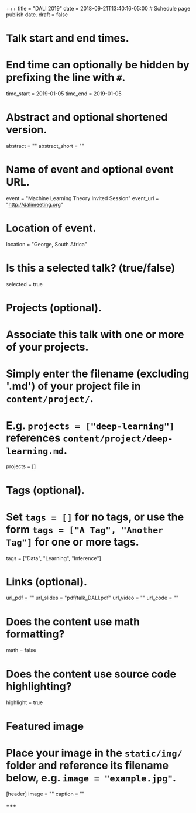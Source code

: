 +++
title = "DALI 2019"
date = 2018-09-21T13:40:16-05:00  # Schedule page publish date.
draft = false

# Talk start and end times.
#   End time can optionally be hidden by prefixing the line with `#`.
time_start = 2019-01-05
time_end = 2019-01-05

# Abstract and optional shortened version.
abstract = ""
abstract_short = ""

# Name of event and optional event URL.
event = "Machine Learning Theory Invited Session"
event_url = "http://dalimeeting.org"

# Location of event.
location = "George, South Africa"

# Is this a selected talk? (true/false)
selected = true

# Projects (optional).
#   Associate this talk with one or more of your projects.
#   Simply enter the filename (excluding '.md') of your project file in `content/project/`.
#   E.g. `projects = ["deep-learning"]` references `content/project/deep-learning.md`.
projects = []

# Tags (optional).
#   Set `tags = []` for no tags, or use the form `tags = ["A Tag", "Another Tag"]` for one or more tags.
tags = ["Data", "Learning", "Inference"]

# Links (optional).
url_pdf = ""
url_slides = "pdf/talk_DALI.pdf"
url_video = ""
url_code = ""

# Does the content use math formatting?
math = false

# Does the content use source code highlighting?
highlight = true

# Featured image
# Place your image in the `static/img/` folder and reference its filename below, e.g. `image = "example.jpg"`.
[header]
image = ""
caption = ""

+++

